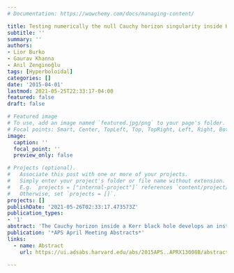 ```yaml
---
# Documentation: https://wowchemy.com/docs/managing-content/

title: Testing numerically the null Cauchy horizon singularity inside Kerr black holes
subtitle: ''
summary: ''
authors:
- Lior Burko
- Gaurav Khanna
- Anıl Zenginoĝlu
tags: [Hyperboloidal]
categories: []
date: '2015-04-01'
lastmod: 2021-05-25T22:33:17-04:00
featured: false
draft: false

# Featured image
# To use, add an image named `featured.jpg/png` to your page's folder.
# Focal points: Smart, Center, TopLeft, Top, TopRight, Left, Right, BottomLeft, Bottom, BottomRight.
image:
  caption: ''
  focal_point: ''
  preview_only: false

# Projects (optional).
#   Associate this post with one or more of your projects.
#   Simply enter your project's folder or file name without extension.
#   E.g. `projects = ["internal-project"]` references `content/project/deep-learning/index.md`.
#   Otherwise, set `projects = []`.
projects: []
publishDate: '2021-05-26T02:33:17.473573Z'
publication_types:
- '1'
abstract: 'The Cauchy horizon inside a Kerr black hole develops an instability that transforms it into a curvature singularity. Perturbative analyses are consistent with the picture arising from fully nonlinear simulations of spherical charged black holes: this singularity is deformational weak and null for early retarded times. Despite much interest in this long-standing problem, no numerical simulations of the interior of a perturbed Kerr black hole have been done to date. Here, we report on preliminary results obtained from a linear simulation of the evolution of the fields under the collapse of a test wave packet. We use recent developments to a Teukolsky equation solver, which use (event) horizon-penetrating, hyperboloidal coordinates, which compactify null infinity and penetrate through both horizons. This numerical technology allows us to penetrate through the event horizon, and probe the fields on the approach to the Cauchy horizon singularity. We study the behavior of the Weyl scalars $ψ_0$ and $ψ_4$ and of the curvature scalar $R_{αβγδ}R^{αβγδ}$, and confront our results with those of perturbation analysis. Our results may be useful when planning fully nonlinear numerical studies of rotating black hole interiors.'
publication: '*APS April Meeting Abstracts*'
links:
  - name: Abstract
    url: https://ui.adsabs.harvard.edu/abs/2015APS..APRX13008B/abstract

---
```

